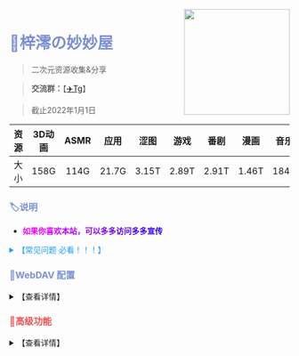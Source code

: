 <img align="right" width="190" src="https://p1.meituan.net/dpplatform/075edf25f3c9dd8a0cd0b69128f018e2100421.png">

# <b style="color:rgba(123,144,210);">🏡梓澪の妙妙屋</b>

> 二次元资源收集&分享

> **交流群：**【[✈️Tg](https://t.me/mio_house)】

> 截止2022年1月1日

| 资源 | 3D动画 | ASMR | 应用  | 涩图  | 游戏  | 番剧  | 漫画  | 音乐  |
| :-: | :-: | :-: | :-: | :-: | :-: | :-: | :-: | :-: |
| 大小 | 158G   | 114G | 21.7G | 3.15T | 2.89T | 2.91T | 1.46T | 184G |

### <b style="color:rgba(123,144,210);">🏷说明</b>

- **<b style="color:rgba(255,0,255);">如</b><b style="color:rgba(242, 0, 255);">果</b><b style="color:rgba(229, 0, 255);">你</b><b style="color:rgba(216, 0, 255);">喜</b><b style="color:rgba(203, 0, 255);">欢</b><b style="color:rgba(190, 0, 255);">本</b><b style="color:rgba(177, 0, 255);">站</b><b style="color:rgba(177, 0, 255);">，</b><b style="color:rgba(151, 0, 255);">可</b><b style="color:rgba(138, 0, 255);">以</b><b style="color:rgba(125, 0, 255);">多</b><b style="color:rgba(112, 0, 255);">多</b><b style="color:rgba(99, 0, 255);">访</b><b style="color:rgba(86, 0, 255);">问</b><b style="color:rgba(73, 0, 255);">多</b><b style="color:rgba(60, 0, 255);">多</b><b style="color:rgba(47, 0, 255);">宣</b><b style="color:rgba(34, 0, 255);">传</b><!--<b style="color:rgba(21, 0, 255);">传</b>-->**

<details>
  <summary b style="color:rgba(18,158,255);" /b>【常见问题 必看！！！】</summary>

- **1. 解压密码？**
  - 网站里的资源基本都没有加密，如果有密码我会放到资源下面。
- **2. 下载速度慢？**
  - 若下载太慢请使用高速的全局代理或[多线程下载器](https://www.123pan.com/s/mkLDVv-DfCJv)。
- **3. 视频播放不了？有声无画面? 有画面无声音?**
  - 一般浏览器不支持h.265（hevc）等编码视频，ac3等编码音频，Safari不支持的更多，**建议使用软件挂载播放**。

</details>

### <b style="color:rgba(123,144,210);">🧷WebDAV 配置</b>

<details>
  <summary>【查看详情】</summary>

| 参数 | 值                   |
| ---- | -------------------- |
| 链接 | https://zi0.cc/dav |
| 主机 | zi0.cc         |
| 路径 | /dav/              |
| 协议 | SSL                 |
| 端口 | 443                 |
| 账号 | zi0                  |
| 密码 | zi0                  |

### <b style="color:rgba(123,144,210);">🧷挂载示例</b>

<details>
  <summary>【查看详情】</summary>

**[📱nplayer挂载](https://zi0.cc/%E5%BA%94%E7%94%A8/%E6%89%8B%E6%9C%BA%E5%BA%94%E7%94%A8/%E5%BD%B1%E8%A7%86/nPlayer_1.7.7.7_191219.apk)**

![nplayer](https://zi0.cc/d/%E6%B6%A9%E5%9B%BE/%E9%A2%84%E8%A7%88%E5%9B%BE/202210201128273.png?sign=sdsonruCEEoWIuFmWgE_SFNnw5OkYyKzoJAN4ZO_P_0=:0)

**[📺️Potplayer挂载](https://potplayer.daum.net/?lang=zh_CN)**

![](https://zi0.cc/d/%E6%B6%A9%E5%9B%BE/%E9%A2%84%E8%A7%88%E5%9B%BE/202210201140013.png?sign=GaS8rkTy_1YiPOxdfRMfTXnvjqOXinLAMF3EMaoe63k=:0)

</details>

</details>



### <b style="color:rgba(235, 81, 81);">👑高级功能</b>

<details>
  <summary>【查看详情】</summary>


#### <b style="color:rgba(123,144,210);">📤️更新推送</b>  

当你订阅的内容更新时，会自动发邮件提醒你


<details>
  <summary b style="color:rgba(91,97,242);" /b>点击查看开通教程</summary>

发邮件到 yx@dy.zi0.cc 即可自动开通  
**邮件格式：**  
主题填写 “**开通/取消订阅**”  
正文填写你要 **开通/取消** 的内容  
支持订阅的内容：  
**【3D动画】 【涩图】 【黄油PC】  【黄油PC+安卓】 【黄油安卓】 【漫画】**  
如果想全订，输入【全部】即可  
订阅成功会自动回复你  

  
![](https://m.360buyimg.com/babel/jfs/t1/130357/38/30782/19350/6395966cE13c94814/966b3b0140fd1279.png)![](https://m.360buyimg.com/babel/jfs/t1/100265/33/28565/18332/6395984aE25901134/3fb7518edb98f0de.png)![](https://m.360buyimg.com/babel/jfs/t1/192978/29/29592/20081/63959bd8E91a6b06c/ab4d270121e1740d.png)![](https://m.360buyimg.com/babel/jfs/t1/70181/11/19484/4806/63959d5dE4c066c50/ddb8c849b8d0aaca.png)



  
  </details>

<details>
  <summary b style="color:rgba(91,97,242);" /b>点击查看功能演示</summary>
  
![黄油更新推送](https://m.360buyimg.com/babel/jfs/t1/30691/31/19562/23845/6394ab42Ef519d06d/bb32cddf12f46597.png)![涩图更新推送](https://m.360buyimg.com/babel/jfs/t1/96086/39/31212/17948/6394acd2E78bdcaed/e37d114ffd8547cd.png)

  </details>
  
---
  
#### <b style="color:rgba(123,144,210);">📦独享账号</b>   

捐赠 10 元解锁  
**当网站下载被限制、维护或崩溃时，这个不受影响**  
**捐赠完发送捐赠截图到zilmio@outlook.com**  


***

#### <b style="color:rgba(123,144,210);">🛒批量搬运</b>  
累计捐赠 **30** 元即可解锁  
**没有需求或者不懂Rclone是什么的不推荐使用**  
使用[Rclone](https://rclone.org) ，可批量搬运网站上的全部内容   
**当网站下载被限制、维护或崩溃时，这个不受影响**     
**捐赠完发送捐赠截图到 zilmio@outlook.com**  

</details>
</details>
